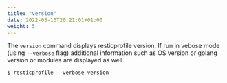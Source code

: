 ```yaml
---
title: "Version"
date: 2022-05-16T20:21:01+01:00
weight: 5
---
```


The `version` command displays resticprofile version. If run in vebose mode (using `--verbose` flag) additional information such as OS version or golang version or modules are displayed as well.

```shell
$ resticprofile --verbose version
```